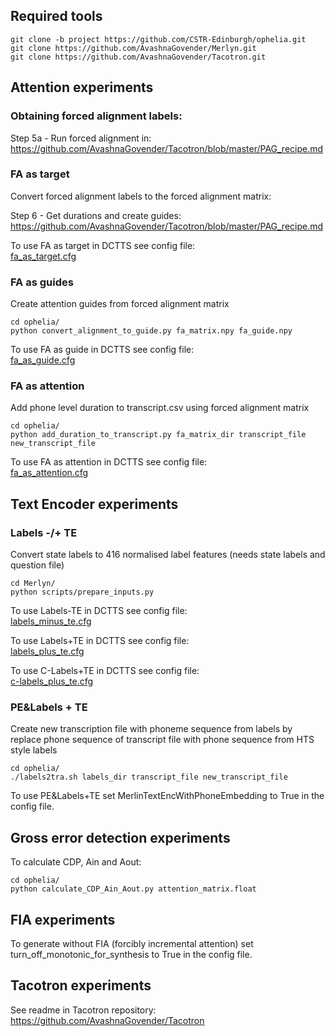 ## Required tools

```
git clone -b project https://github.com/CSTR-Edinburgh/ophelia.git
git clone https://github.com/AvashnaGovender/Merlyn.git
git clone https://github.com/AvashnaGovender/Tacotron.git
```
## Attention experiments

### Obtaining forced alignment labels:

Step 5a - Run forced alignment in:  
https://github.com/AvashnaGovender/Tacotron/blob/master/PAG_recipe.md

### FA as target

Convert forced alignment labels to the forced alignment matrix:  

Step 6 - Get durations and create guides:  
https://github.com/AvashnaGovender/Tacotron/blob/master/PAG_recipe.md

To use FA as target in DCTTS see config file:  
[fa_as_target.cfg](../config/project/fa_as_target.cfg)

### FA as guides

Create attention guides from forced alignment matrix

```
cd ophelia/
python convert_alignment_to_guide.py fa_matrix.npy fa_guide.npy 
```

To use FA as guide in DCTTS see config file:  
[fa_as_guide.cfg](../config/project/fa_as_guide.cfg)

### FA as attention

Add phone level duration to transcript.csv using forced alignment matrix

```
cd ophelia/
python add_duration_to_transcript.py fa_matrix_dir transcript_file new_transcript_file
```

To use FA as attention in DCTTS see config file:  
[fa_as_attention.cfg](../config/project/fa_as_attention.cfg)

## Text Encoder experiments

### Labels -/+ TE

Convert state labels to 416 normalised label features (needs state labels and question file)

```
cd Merlyn/
python scripts/prepare_inputs.py
```

To use Labels-TE in DCTTS see config file:  
[labels_minus_te.cfg](../config/project/labels_minus_te.cfg)

To use Labels+TE in DCTTS see config file:  
[labels_plus_te.cfg](../config/project/labels_plus_te.cfg)

To use C-Labels+TE in DCTTS see config file:  
[c-labels_plus_te.cfg](../config/project/c-labels_plus_te.cfg)

### PE&Labels + TE

Create new transcription file with phoneme sequence from labels by replace phone sequence of transcript file with phone sequence from HTS style labels
```
cd ophelia/
./labels2tra.sh labels_dir transcript_file new_transcript_file
```

To use PE&Labels+TE set MerlinTextEncWithPhoneEmbedding to True in the config file.

## Gross error detection experiments

To calculate CDP, Ain and Aout:
```
cd ophelia/
python calculate_CDP_Ain_Aout.py attention_matrix.float
```

## FIA experiments

To generate without FIA (forcibly incremental attention) set turn_off_monotonic_for_synthesis to True in the config file.

## Tacotron experiments

See readme in Tacotron repository: https://github.com/AvashnaGovender/Tacotron
